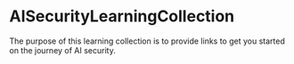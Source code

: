 # AISecurityLearningCollection
The purpose of this learning collection is to provide links to get you started on the journey of AI security. 
